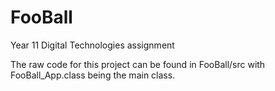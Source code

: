 # FooBall
Year 11 Digital Technologies assignment

The raw code for this project can be found in FooBall/src with FooBall_App.class being the main class.
